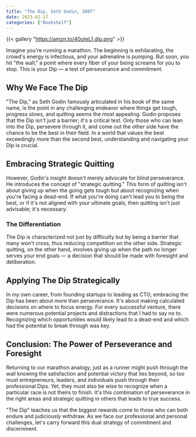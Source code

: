```yaml
---
title: "The Dip, Seth Godin, 2007"
date: 2023-02-17
categories: ["Bookshelf"]
---
```


{{< gallery "https://amzn.to/40uteL1,dip.png" >}}

Imagine you're running a marathon. The beginning is exhilarating, the crowd's energy is infectious, and your adrenaline is pumping. But soon, you hit "the wall," a point where every fiber of your being screams for you to stop. This is your Dip — a test of perseverance and commitment.

## Why We Face The Dip

"The Dip," as Seth Godin famously articulated in his book of the same name, is the point in any challenging endeavor where things get tough, progress slows, and quitting seems the most appealing. Godin proposes that the Dip isn't just a barrier; it's a critical test. Only those who can lean into the Dip, persevere through it, and come out the other side have the chance to be the best in their field. In a world that values the best exceedingly more than the second best, understanding and navigating your Dip is crucial.

## Embracing Strategic Quitting

However, Godin's insight doesn't merely advocate for blind perseverance. He introduces the concept of "strategic quitting." This form of quitting isn't about giving up when the going gets tough but about recognizing when you're facing a dead-end. If what you're doing can't lead you to being the best, or if it's not aligned with your ultimate goals, then quitting isn't just advisable; it's necessary.

### The Differentiation

The Dip is characterized not just by difficulty but by being a barrier that many won't cross, thus reducing competition on the other side. Strategic quitting, on the other hand, involves giving up when the path no longer serves your end goals — a decision that should be made with foresight and deliberation.

## Applying The Dip Strategically

In my own career, from founding startups to leading as CTO, embracing the Dip has been about more than perseverance. It's about making calculated decisions on where to focus energy. For every successful venture, there were numerous potential projects and distractions that I had to say no to. Recognizing which opportunities would likely lead to a dead-end and which had the potential to break through was key.

## Conclusion: The Power of Perseverance and Foresight

Returning to our marathon analogy, just as a runner might push through the wall knowing the satisfaction and potential victory that lies beyond, so too must entrepreneurs, leaders, and individuals push through their professional Dips. Yet, they must also be wise to recognize when a particular race is not theirs to finish. It's this combination of perseverance in the right areas and strategic quitting in others that leads to true success.

"The Dip" teaches us that the biggest rewards come to those who can both endure and judiciously withdraw. As we face our professional and personal challenges, let's carry forward this dual strategy of commitment and discernment.
